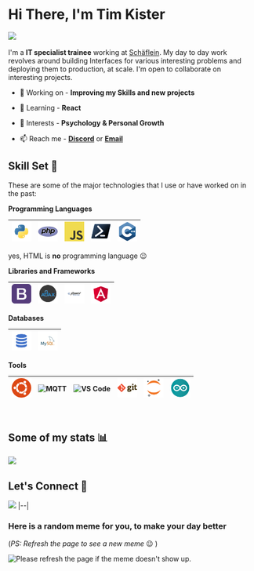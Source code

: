 <h1>Hi There, I'm Tim Kister</h1>

![](https://komarev.com/ghpvc/?username=timkister&style=flat-square)

I'm a **IT specialist trainee** working at [Schäflein](https://schaeflein.de/). My day to day work revolves around building Interfaces for various interesting problems and deploying them to production, at scale. I'm open to collaborate on interesting projects.

- 🔭 Working on - **Improving my Skills and new projects**

- 🌱 Learning  - **React**

- 💬 Interests - **Psychology & Personal Growth**

- 📫 Reach me - [**Discord**](https://discord.com/users/?) or [**Email**](mailto:kister.tim@googlemail.com) 

## Skill Set :muscle:

These are some of the major technologies that I use or have worked on in the past:

**Programming Languages**

<img title="Python" alt="Python" width="40px" src="https://raw.githubusercontent.com/github/explore/master/topics/python/python.png" />|<img title="PHP" alt="PHP" width="40px" src="https://raw.githubusercontent.com/github/explore/master/topics/php/php.png">|<img alt="JS" title="JavaScript" width="40px" src="https://raw.githubusercontent.com/github/explore/master/topics/javascript/javascript.png">|<img alt="Powershell" title="Powershell" width="40px" src="https://raw.githubusercontent.com/github/explore/master/topics/powershell/powershell.png">|<img alt="C++" title="C++" width="40px" src="https://raw.githubusercontent.com/github/explore/master/topics/cpp/cpp.png">
|--|--|--|--|--|

yes, HTML is **no** programming language 😉

**Libraries and Frameworks**

<img title="Bootstrap" alt="Bootstrap" width="40px" src="https://raw.githubusercontent.com/github/explore/master/topics/bootstrap/bootstrap.png">|<img title="AJAX" alt="AJAX" width="40px" src="https://raw.githubusercontent.com/github/explore/master/topics/ajax/ajax.png">|<img title="AJAX" alt="AJAX" width="40px" src="https://raw.githubusercontent.com/github/explore/master/topics/jquery/jquery.png">|<img title="ANGULAR" alt="ANGULAR" width="40px" src="https://raw.githubusercontent.com/github/explore/master/topics/angular/angular.png">
|--|--|--|--|

**Databases**

<img title="SQL" alt="SQL" width="40px" src="https://raw.githubusercontent.com/github/explore/master/topics/sql/sql.png">|<img title="MySQL" alt="MySQL" width="40px" src="https://raw.githubusercontent.com/github/explore/master/topics/mysql/mysql.png"> <br>
|--|--|

**Tools**

<img title="Ubuntu" alt="Ubuntu" width="40px" src="https://raw.githubusercontent.com/github/explore/master/topics/ubuntu/ubuntu.png">|<img title="MQTT" alt="MQTT" width="40px" src="https://raw.githubusercontent.com/mqtt/mqttorg-graphics/a8c3a0daa9a0b73238bcec5c31acd1d5f223e675/png/mqtt-hor.png">|<img title="VS Code" alt="VS Code" width="40px" src="https://img.icons8.com/fluent/48/000000/visual-studio-code-2019.png">|<img title="git" alt="git" width="40px" src="https://raw.githubusercontent.com/github/explore/master/topics/git/git.png">|<img title="Jupyter Notebook" alt="Jupyter" width="40px" src="https://raw.githubusercontent.com/github/explore/master/topics/jupyter-notebook/jupyter-notebook.png">|<img title="Arduino" alt="Arduino" width="40px" src="https://raw.githubusercontent.com/github/explore/master/topics/arduino/arduino.png">
|--|--|--|--|--|--|
<br>

## Some of my stats :bar_chart:

<img src="https://github-readme-stats.vercel.app/api?username=timkister&show_icons=true&theme=radical&include_all_commits=true">

<br>

## Let's Connect :handshake:

<a href="https://www.linkedin.com/in/tim-kister-78a447216"><img src="https://cdn2.iconfinder.com/data/icons/social-media-2285/512/1_Linkedin_unofficial_colored_svg-128.png" width="40"></a>
|--|

### Here is a random meme for you, to make your day better
(*PS: Refresh the page to see a new meme* :wink: )

<img src='https://random-memer.herokuapp.com/' title="Meme" alt="Please refresh the page if the meme doesn't show up." height="400">
